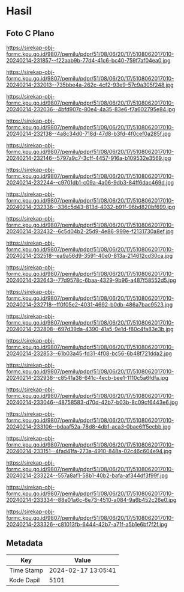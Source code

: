 # Hasil

## Foto C Plano

https://sirekap-obj-formc.kpu.go.id/9807/pemilu/pdpr/51/08/06/20/17/5108062017010-20240214-231857--f22aab9b-77d4-41c6-bc40-759f7af04ea0.jpg

https://sirekap-obj-formc.kpu.go.id/9807/pemilu/pdpr/51/08/06/20/17/5108062017010-20240214-232013--735bbe4a-262c-4cf2-93e9-57c9a305f248.jpg

https://sirekap-obj-formc.kpu.go.id/9807/pemilu/pdpr/51/08/06/20/17/5108062017010-20240214-232036--4bfd907c-80e4-4a35-83e6-f7a602795e84.jpg

https://sirekap-obj-formc.kpu.go.id/9807/pemilu/pdpr/51/08/06/20/17/5108062017010-20240214-232138--4a8c34d0-718d-47d8-b3fd-4f0cef0a285f.jpg

https://sirekap-obj-formc.kpu.go.id/9807/pemilu/pdpr/51/08/06/20/17/5108062017010-20240214-232146--5797a9c7-3cff-4457-916a-b109532e3569.jpg

https://sirekap-obj-formc.kpu.go.id/9807/pemilu/pdpr/51/08/06/20/17/5108062017010-20240214-232244--c9701db1-c09a-4a06-9db3-84ff6dac469d.jpg

https://sirekap-obj-formc.kpu.go.id/9807/pemilu/pdpr/51/08/06/20/17/5108062017010-20240214-232336--336c5d43-813d-4032-b91f-96bd820bf699.jpg

https://sirekap-obj-formc.kpu.go.id/9807/pemilu/pdpr/51/08/06/20/17/5108062017010-20240214-232432--6c5d04b2-25d9-4e86-999e-f2131730a8ef.jpg

https://sirekap-obj-formc.kpu.go.id/9807/pemilu/pdpr/51/08/06/20/17/5108062017010-20240214-232518--ea9a56d9-3591-40e0-813a-214612cd30ca.jpg

https://sirekap-obj-formc.kpu.go.id/9807/pemilu/pdpr/51/08/06/20/17/5108062017010-20240214-232643--77d9578c-6baa-4329-9b96-a487f58552d5.jpg

https://sirekap-obj-formc.kpu.go.id/9807/pemilu/pdpr/51/08/06/20/17/5108062017010-20240214-232718--ff0f05e2-4031-4692-b0db-486a7bac9523.jpg

https://sirekap-obj-formc.kpu.go.id/9807/pemilu/pdpr/51/08/06/20/17/5108062017010-20240214-232808--697d39da-4390-41a5-9e1d-f80c4fa83e3b.jpg

https://sirekap-obj-formc.kpu.go.id/9807/pemilu/pdpr/51/08/06/20/17/5108062017010-20240214-232853--61b03a45-fd31-4f08-bc56-6b48f721dda2.jpg

https://sirekap-obj-formc.kpu.go.id/9807/pemilu/pdpr/51/08/06/20/17/5108062017010-20240214-232938--c8541a38-641c-4ecb-bee1-1110c5a6fdfa.jpg

https://sirekap-obj-formc.kpu.go.id/9807/pemilu/pdpr/51/08/06/20/17/5108062017010-20240214-233046--48758583-d70d-42b7-b03b-8c09cf6443e6.jpg

https://sirekap-obj-formc.kpu.go.id/9807/pemilu/pdpr/51/08/06/20/17/5108062017010-20240214-233106--bdaaf52a-78d8-4db1-aca3-0bae6ff5ecbb.jpg

https://sirekap-obj-formc.kpu.go.id/9807/pemilu/pdpr/51/08/06/20/17/5108062017010-20240214-233151--4fad41fa-273a-4910-848a-02c46c604e94.jpg

https://sirekap-obj-formc.kpu.go.id/9807/pemilu/pdpr/51/08/06/20/17/5108062017010-20240214-233224--557a8af1-58b1-40b2-bafa-af344df3f99f.jpg

https://sirekap-obj-formc.kpu.go.id/9807/pemilu/pdpr/51/08/06/20/17/5108062017010-20240214-233334--88e01a6c-6e73-4510-a084-9a6b452c26e0.jpg

https://sirekap-obj-formc.kpu.go.id/9807/pemilu/pdpr/51/08/06/20/17/5108062017010-20240214-233326--c81013fb-6444-42b7-a71f-a5b1e6bf7f2f.jpg


## Metadata

| Key        | Value               |
| ---------- | ------------------- |
| Time Stamp | 2024-02-17 13:05:41 |
| Kode Dapil | 5101                |



